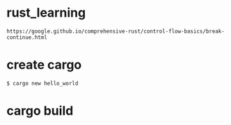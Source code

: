 # rust_learning
```
https://google.github.io/comprehensive-rust/control-flow-basics/break-continue.html
```

# create cargo
```
$ cargo new hello_world
```

# cargo build
```

```